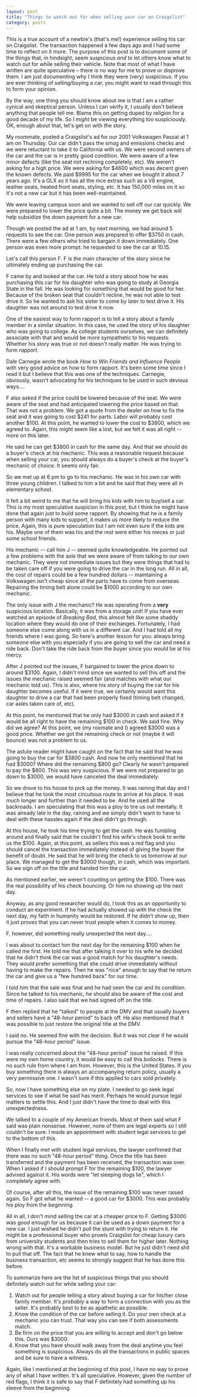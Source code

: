 ```yaml
---
layout: post
title: "Things to watch out for when selling your car on Craigslist"
category: posts
---
```


This is a true account of a newbie's (that's me!) experience selling his
car on Craigslist. The transaction happened a few days ago and I had
some time to reflect on it more. The purpose of this post is to document
some of the things that, in hindsight, seem suspicious _and_ to let
others know what to watch out for while selling their vehicle. Note that
most of what I have written are quite speculative – there is no way for
me to prove or disprove them. I am just documenting why I think they
were (very) suspicious. If you are ever thinking of selling/buying a
car, you might want to read through this to form your opinion.

<p class="text-info"> By the way, one thing you should know about me is
that I am a rather cynical and skeptical person. Unless I can verify it,
I usually don't believe anything that people tell me. Blame this on
getting duped by religion for a good decade of my life. So I
<em>might</em> be viewing everything too suspiciously. OK, enough about
that, let's get on with the story.</p>

My roommate, posted a Craigslist's ad for our 2001 Volkswagen Passat at
1 am on Thursday. Our car didn't pass the smog and emissions checks and
we were reluctant to take it to California with us. We were second
owners of the car and the car is in pretty good condition. We were aware
of a few minor defects (like the seat not reclining completely, etc). We
weren't asking for a high price. We were asking for $4600 which was
decent given the known defects. We paid $9995 for the car when we bought
it about 7 years ago. It's a GLX so it has all the nice extras such as a
V6 engine, leather seats, heated front seats, styling, etc. It has
150,000 miles on it so it's not a new car but it has been
well-maintained.

We were leaving campus soon and we wanted to sell off our car quickly.
We were prepared to lower the price quite a bit. The money we get back
will help subsidize the down payment for a new car.

Though we posted the ad at 1 am, by next morning, we had around 5
requests to see the car. One person was prepared to offer $3750 in cash.
There were a few others who tried to bargain it down immediately. One
person was even more prompt: he requested to see the car at 10.15. 

<p class="text-info">
Let's call this person F. F is the main character of the story since he
ultimately ending up purchasing the car.
</p>

F came by and looked at the car. He told a story about how he was
purchasing this car for his daughter who was going to study at Georgia
State in the fall. He was looking for something that would be good for
her. Because of the broken seat that couldn't recline, he was not able
to test drive it. So he wanted to ask his sister to come by later
to test drive it. His daughter was not around to test drive it now. 

<p class="text-info"> One of the easiest way to form rapport is to tell
a story about a family member in a similar situation. In this case, he
used the story of his daughter who was going to college. As college
students ourselves, we can definitely associate with that and would be
more sympathetic to his requests. Whether his story was true or not
doesn't really matter. He was trying to form <i>rapport</i>.</p>

<p class="text-info">Dale Carnegie wrote the book <i>How to Win Friends
and Influence People</i> with very good advice on how to form rapport.
It's been some time since I read it but I believe that this was one of
the techniques. Carnegie, obviously, wasn't advocating for his
techniques to be used in such devious ways....</p>

F also asked if the price could be lowered because of the seat. We were
aware of the seat and had anticipated lowering the price based on that.
That was not a problem. We got a quote from the dealer on how to fix the
seat and it was going to cost $241 for parts. Labor will probably cost
another $100. At this point, he wanted to lower the cost to $3800, which
we agreed to. Again, this might seem like a lost, but we felt it was all
right -- more on this later.

He said he can get $3800 in cash for the same day. And that we should do
a buyer's check at his mechanic. This was a reasonable request because
when selling your car, you should always do a buyer's check at the
buyer's mechanic of choice. It seems only fair.

So we met up at 6 pm to go to his mechanic. He was in his own car with
three young children. I talked to him a bit and he said that they were
all in elementary school. 

<p class="text-info"> 
It felt a bit weird to me that he will bring his kids with him to
buy/sell a car. This is my most speculative suspicion in this post, but
I think he might have done that again just to build some rapport. By
showing that he is a family person with many kids to support, it makes
us more likely to reduce the price. Again, this is pure speculation but
I am not even sure if the kids are his. Maybe one of them was his and
the rest were either his nieces or just some school friends.
</p>

His mechanic -- call him J --  seemed quite knowledgeable. He pointed
out a few problems with the axle that we were aware of from talking to
our own mechanic. They were not immediate issues but they were things
that had to be taken care off if you were going to drive the car in the
long run. All in all, the cost of repairs could be a few hundred dollars
-- maintaining a Volkswagen isn't cheap since all the parts have to come
from overseas. Repairing the timing belt alone could be $1000 according
to our own mechanic.

The only issue with J the mechanic? He was operating from a **very**
suspicious location. Basically, it was from a storage unit! If you have
ever watched an episode of _Breaking Bad_, this almost felt like some
shaddy location where they would do one of their exchanges. Fortunately,
I had someone else come along with us in a different car. And I had told
all my friends where I was going. So here's another lesson for you:
always bring someone else with you especially if you are going to sell
the car and need a ride back. Don't take the ride back from the buyer
since you would be at his mercy.

After J pointed out the issues, F bargained to lower the price down to
around $3100. Again, I didn't mind since we wanted to sell this off and
the issues the mechanic raised seemed fair (and matches with what our
mechanic told us). This is also, where his story of buying the car for
his daughter becomes useful. If it were true, we certainly would want
this daughter to drive a car that had been properly fixed (timing belt
changed, car axles taken care of, etc).

At this point, he mentioned that he only had $3000 in cash and asked if
it would be all right to have the remaining $100 in check. We said fine.
Why did we agree? At this point, we (my roomate and I) agreed $3000 was
a good price. Whether we got the remaining check or not (maybe it will
bounce) was not a problem to us. 

The astute reader might have caught on the fact that he said that he was
going to buy the car for $3800 cash. And now he only mentioned that he
had $3000? Where did the remaining $800 go? Clearly he wasn't prepared
to pay the $800. This was very suspicious. If we were not prepared to go
down to $3000, we would have canceled the deal immediately.

So we drove to his house to pick up the money. It was raining that day
and I believe that he took the most circuitous route to arrive at his
place. It was much longer and further than it needed to be. And he used
all the backroads. I am speculating that this was a ploy to tire us out
mentally. It was already late in the day, raining and we simply didn't
want to have to deal with these hassles again if the deal didn't go
through.

At this house, he took his time trying to get the cash. He was fumbling
around and finally said that he couldn't find his wife's check book to
write us the $100. Again, at this point, as sellers this was a red flag
and you should cancel the transaction immediately instead of giving the
buyer the benefit of doubt. He said that he will bring the check to us
tomorrow at our place. We managed to get the $3000 though, in cash,
which was important. So we sign off on the title and handed him the car.

<p class="text-info"> 
As mentioned earlier, we weren't counting on getting the $100. There was
the real possibility of his check bouncing. Or him no showing up the
next day.
</p>

<p class="text-info"> 
Anyway, as any good researcher would do, I took this as an opportunity
to conduct an experiment. If he had actually showed up with the check
the next day, my faith in humanity would be restored. If he didn't show
up, then it just proves that you can never trust people when it comes to
money.
</p>

<p class="text-info"> F, however, did something really unexpected the
next day....  </p>

I was about to contact him the next day for the remaining $100 when he
called me first. He told me that after talking it over to his wife he
decided that he didn't think the car was a good match for his daughter's
needs. They would prefer something that she could drive immediately
without having to make the repairs. Then he was "nice" enough to say
that he return the car and give us a "few hundred back" for our time.

I told him that the sale was final and he had seen the car and its
condition. Since he talked to his mechanic, he should also be aware of
the cost and time of repairs. I also said that we had signed off on the
title. 

F then replied that he "talked" to people at the DMV and that usually
buyers and sellers have a "48-hour period" to back off. He also
mentioned that it was possible to just restore the original title at the
DMV.

I said no. He seemed fine with the decision. But it was not clear if he
would pursue the "48-hour period" issue.

I was really concerned about the "48-hour period" issue he raised. If
this were my own home country, it would be easy to call this _bollocks_.
There is no such rule from where I am from. However, this is the United
States. If you buy something there is always an accompanying return
policy, usually a very permissive one. I wasn't sure if this applied to
cars sold privately.

So, now I have something else on my plate. I needed to go seek legal
services to see if what he said has merit. Perhaps he would pursue legal
matters to settle this. And I just didn't have the time to deal with
this unexpectedness.

We talked to a couple of my American friends. Most of them said what F
said was plain nonsense. However, none of them are legal experts so I
still couldn't be sure. I made an appointment with student legal
services to get to the bottom of this.

When I finally met with student legal services, the lawyer confirmed
that there was no such "48-hour period" thing. Once the title has been
transferred and the payment has been received, the transaction was over.
When I asked if I should prompt F for the remaining $100, the lawyer
advised against it. His words were "let sleeping dogs lie", which I
completely agree with.

Of course, after all this, the issue of the remaining $100 was never
raised again. So F got what he wanted -- a good car for $3000. This was
probably his ploy from the beginning.

All in all, I don't mind selling the car at a cheaper price to F.
Getting $3000 was good enough for us because it can be used as a down
payment for a new car. I just wished he didn't pull the stunt with trying
to return it. He might be a professional buyer who prowls Craigslist for
cheap luxury cars from university students and then tries to sell them
for higher later. Nothing wrong with that. It's a workable business
model. But he just didn't need shit to pull that off. The fact that he
knew what to say, how to handle the business transaction, etc seems to
strongly suggest that he has done this before.

To summarize here are the list of suspicious things that you should
definitely watch out for while selling your car:

1. Watch out for people telling a story about buying a car for his/her
   close family member. It's _probably_ a way to form a connection with
you as the seller. It's probably best to be as apathetic as possible.
1. Know the condition of the car before selling it. Do your own check at
   a mechanic you can trust. That way you can see if both assessments
match.
1. Be firm on the price that you are willing to accept and don't go
   below this. Ours was $3000.
1. Know that you have should walk away from the deal anytime you feel
   something is suspicious. Always do all the transactions in public
spaces and be sure to have a witness.

Again, like I mentioned at the beginning of this post, I have no way to
prove any of what I have written. It's all speculative. However, given
the number of red flags, I think it is safe to say that F definitely had
something up his sleeve from the beginning.

